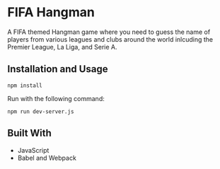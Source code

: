 # FIFA Hangman
A FIFA themed Hangman game where you need to guess the name of players from various leagues and clubs around the world
inlcuding the Premier League, La Liga, and Serie A.

## Installation and Usage
```
npm install 
```
Run with the following command:
```unix
npm run dev-server.js
```

## Built With
- JavaScript
- Babel and Webpack

